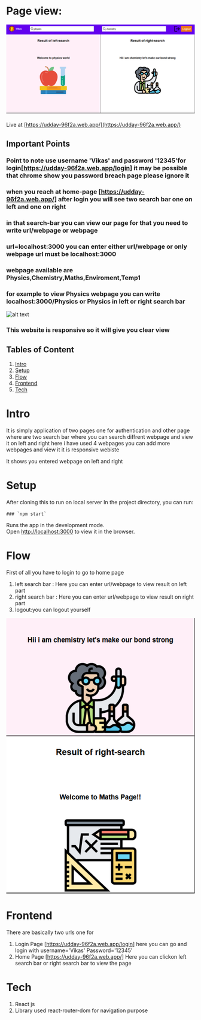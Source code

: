  # Page view:
 ![alt text](https://github.com/vikas-1729/udday-assignment/blob/master/screenshots/home-page.png)



Live at [https://udday-96f2a.web.app/](https://udday-96f2a.web.app/)
 ## Important Points
  ### Point to note  use username 'Vikas' and password '12345'for login[https://udday-96f2a.web.app/login]  it may be possible that chrome show you password breach page please ignore it
  ### when you reach at home-page [https://udday-96f2a.web.app/] after login you will see two search bar one on left and one on right
  ### in that search-bar you can view our page for that you need to write url/webpage or webpage
  ### url=localhost:3000 you can enter either url/webpage or only webpage url must be localhost:3000
  ### webpage available are Physics,Chemistry,Maths,Enviroment,Temp1
  ### for example to view Physics webpage you can write localhost:3000/Physics or Physics in left or right search bar
   ![alt text](https://github.com/vikas-1729/udday-assignment/blob/master/screenshots/view.png)
  ### This website is responsive so it will give you clear view


## Tables of Content
  
 1. [Intro](https://github.com/vikas-1729/udday-assignment#Intro) 
 2. [Setup](https://github.com/vikas-1729/udday-assignment#Setup)
 3. [Flow](https://github.com/vikas-1729/udday-assignment#Flow)
 4. [Frontend](https://github.com/vikas-1729/udday-assignment#Frontend)
 5. [Tech](https://github.com/vikas-1729/udday-assignment#Tech)



# Intro
  
  It is simply application of two pages one for authentication and other page where are two search bar where you can search diffrent webpage and view 
  it on left and right here i have used 4 webpages you can add more webpages and view it it is responsive webiste  
  
  It shows you entered webpage on left and right 
  
  
  # Setup
  
   After cloning this to run on local server In the project directory, you can run:

    ### `npm start`

  Runs the app in the development mode.\
  Open [http://localhost:3000](http://localhost:3000) to view it in the browser.
  
  # Flow
  First of all you have to login to go to home page 
  
  1. left search bar : Here you can enter url/webpage to view result on left part
  2. right search bar : Here you can enter url/webpage to view result on right part
  3. logout:you can logout yourself
  
 ![alt text](https://github.com/vikas-1729/udday-assignment/blob/master/screenshots/responsive-page.png)
     
  # Frontend
   
   There are basically two urls one for 
   1. Login Page [https://udday-96f2a.web.app/login] here you can go and login with username='Vikas' Password='12345'
   2. Home Page [https://udday-96f2a.web.app/] Here you can clickon left search bar or right search bar to view the page
   
   
   # Tech
   
   1. React js   
   2. Library used react-router-dom for navigation purpose




